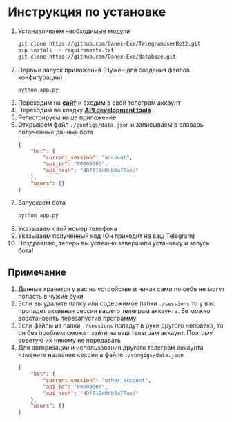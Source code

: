 # Инструкция по установке

1. Устанавливаем необходимые модули
    ```bash
    git clone https://github.com/Danex-Exe/TelegramUserBot2.git
    pip install -r requirements.txt
    git clone https://github.com/Danex-Exe/databaze.git
    ```
2. Первый запуск приложения (Нужен для создания файлов конфигурации)
    ```bash
    python app.py
    ```
3. Переходим на **[сайт](https://my.telegram.org/auth)** и входим в свой телеграм аккаунт
4. Переходим во кладку **[API development tools](https://my.telegram.org/apps)**
5. Регистрируем наше приложение
6. Открываем файл `./configs/data.json` и записываем в словарь полученные данные бота
    ```json
    {
        "bot": {
            "current_session": "account",
            "api_id": "00000000",
            "api_hash": "4Df819d0cb8a7Fasd"
        },
        "users": {}
    }
7. Запускаем бота
    ```bash
    python app.py
    ```
8. Указываем свой номер телефона
9. Указываем полученный код (Он приходит на ваш Telegram)
10. Поздравляю, теперь вы успешно завершили установку и запуск бота!

## Примечание
1. Данные хранятся у вас на устройстве и никак сами по себе не могут попасть в чужие руки
2. Если вы удалите папку или содержимое папки `./sessions` то у вас пропадет активная сессия вашего телеграм аккаунта. Ее можно восстановить перезапустив программу
3. Если файлы из папки `./sessions` попадут в руки другого человека, то он без проблем сможет зайти на ваш телеграм аккаунт. Поэтому советую их никому не передавать
4. Для авторизации и использования другого телеграм аккаунта измените название сессии в файле `./congigs/data.json`
    ```json
    {
        "bot": {
            "current_session": "other_account",
            "api_id": "00000000",
            "api_hash": "4Df819d0cb8a7Fasd"
        },
        "users": {}
    }
    ```
